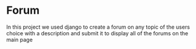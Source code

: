# Forum

In this project we used django to create a forum on any topic of the users choice with a description and submit it to display all of the forums on the main page
